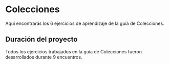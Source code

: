 # Colecciones

Aquí encontrarás los 6 ejercicios de aprendizaje de la guía de Colecciones. 

## Duración del proyecto

Todos los ejercicios trabajados en la guía de Colecciones fueron desarrollados durante 9 encuentros.  
